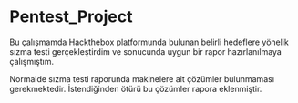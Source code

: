 # Pentest_Project

Bu çalışmamda Hackthebox platformunda bulunan belirli hedeflere yönelik sızma testi gerçekleştirdim ve sonucunda uygun bir rapor hazırlanılmaya çalışmıştım.

Normalde sızma testi raporunda makinelere ait çözümler bulunmaması gerekmektedir. İstendiğinden ötürü bu çözümler rapora eklenmiştir.


